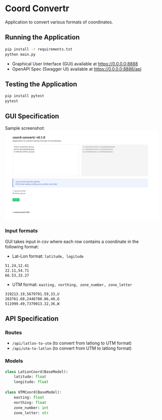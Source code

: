 # Coord Convertr
Application to convert various formats of coordinates.


## Running the Application
```bash
pip install -r requirements.txt
python main.py
```

- Graphical User Interface (GUI) available at https://0.0.0.0:8888
- OpenAPI Spec (Swagger UI) available at https://0.0.0.0:8888/api

## Testing the Application
```bash
pip install pytest
pytest
```

## GUI Specification

Sample screenshot:
![](examples/gui_screenshot.png)

### Input formats
GUI takes input in csv where each row contains a coordinate in the following format:
- Lat-Lon format: `latitude, logitude`
```
51.24,12.41
22.11,54.71
66.53,33.27
```
- UTM format: `easting, northing, zone_number, zone_letter`
```
319213.19,5679701.59,33,U
263761.60,2446780.06,40,Q
511999.49,7379013.32,36,W
```

## API Specification
### Routes
- `/api/latlon-to-utm` (to convert from latlong to UTM format)
- `/api/utm-to-latlon` (to convert from UTM to latlong format)

### Models

```python
class LatLonCoord(BaseModel):
    latitude: float
    longitude: float

class UTMCoord(BaseModel):
    easting: float
    northing: float
    zone_number: int
    zone_letter: str
```

